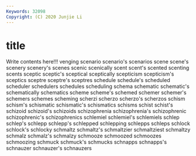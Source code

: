 ```yaml
---
Keywords: 32098
Copyright: (C) 2020 Junjie Li
---
```


# title

Write contents here!!!
venging 
scenario 
scenario's 
scenarios 
scene
scene's 
scenery 
scenery's 
scenes 
scenic 
scenically 
scent 
scent's 
scented 
scenting
scents 
sceptic 
sceptic's 
sceptical 
sceptically 
scepticism 
scepticism's 
sceptics 
sceptre 
sceptre's
sceptres 
schedule 
schedule's 
scheduled 
scheduler 
schedulers 
schedules 
scheduling 
schema 
schematic
schematic's 
schematically 
schematics 
scheme 
scheme's 
schemed 
schemer 
schemer's 
schemers 
schemes
scheming 
scherzi 
scherzo 
scherzo's 
scherzos 
schism 
schism's 
schismatic 
schismatic's 
schismatics
schisms 
schist 
schist's 
schizoid 
schizoid's 
schizoids 
schizophrenia 
schizophrenia's 
schizophrenic 
schizophrenic's
schizophrenics 
schlemiel 
schlemiel's 
schlemiels 
schlep 
schlep's 
schlepp 
schlepp's 
schlepped 
schlepping
schlepps 
schleps 
schlock 
schlock's 
schlocky 
schmaltz 
schmaltz's 
schmaltzier 
schmaltziest 
schmaltzy
schmalz 
schmalz's 
schmalzy 
schmooze 
schmoozed 
schmoozes 
schmoozing 
schmuck 
schmuck's 
schmucks
schnapps 
schnapps's 
schnauzer 
schnauzer's 
schnauzers 
